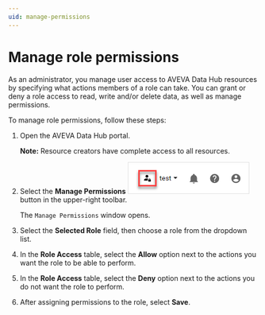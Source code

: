 ```yaml
---
uid: manage-permissions
---
```


# Manage role permissions

As an administrator, you manage user access to AVEVA Data Hub resources by specifying what actions members of a role can take. You can grant or deny a role access to read, write and/or delete data, as well as manage permissions.

To manage role permissions, follow these steps:

1. Open the AVEVA Data Hub portal.
 
   **Note:** Resource creators have complete access to all resources.   

1. Select the **Manage Permissions** ![](./images/manage-permissions.png) button in the upper-right toolbar.

   The `Manage Permissions` window opens.

1. Select the **Selected Role** field, then choose a role from the dropdown list. 

1. In the **Role Access** table, select the **Allow** option next to the actions you want the role to be able to perform.
 
1. In the **Role Access** table, select the **Deny** option next to the actions you do not want the role to perform.

1. After assigning permissions to the role, select **Save**.
  